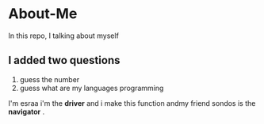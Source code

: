 # About-Me
In this repo, I talking about myself

## I added two questions 
1. guess the number
2. guess what are my languages programming

 I'm esraa i'm the **driver** and i make this function andmy friend  sondos is the **navigator** 
.
